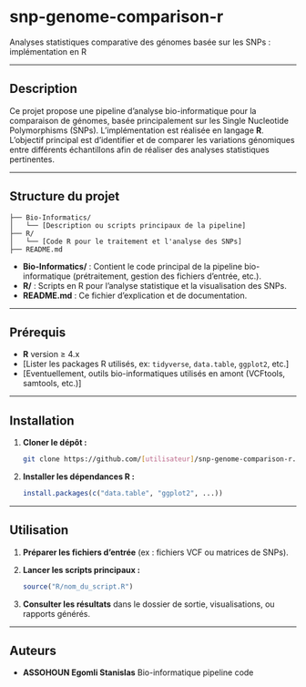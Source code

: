 # snp-genome-comparison-r

Analyses statistiques comparative des génomes basée sur les SNPs : implémentation en R

---

## Description

Ce projet propose une pipeline d’analyse bio-informatique pour la comparaison de génomes, basée principalement sur les Single Nucleotide Polymorphisms (SNPs). L’implémentation est réalisée en langage **R**.
L’objectif principal est d’identifier et de comparer les variations génomiques entre différents échantillons afin de réaliser des analyses statistiques pertinentes.

---

## Structure du projet

```
├── Bio-Informatics/
│   └── [Description ou scripts principaux de la pipeline]
├── R/
│   └── [Code R pour le traitement et l'analyse des SNPs]
├── README.md
```

* **Bio-Informatics/** : Contient le code principal de la pipeline bio-informatique (prétraitement, gestion des fichiers d’entrée, etc.).
* **R/** : Scripts en R pour l’analyse statistique et la visualisation des SNPs.
* **README.md** : Ce fichier d’explication et de documentation.

---


## Prérequis

* **R** version ≥ 4.x
* \[Lister les packages R utilisés, ex: `tidyverse`, `data.table`, `ggplot2`, etc.]
* \[Eventuellement, outils bio-informatiques utilisés en amont (VCFtools, samtools, etc.)]

---

## Installation

1. **Cloner le dépôt :**

   ```bash
   git clone https://github.com/[utilisateur]/snp-genome-comparison-r.git
   ```

2. **Installer les dépendances R :**

   ```r
   install.packages(c("data.table", "ggplot2", ...))
   ```

---

## Utilisation

1. **Préparer les fichiers d’entrée** (ex : fichiers VCF ou matrices de SNPs).
2. **Lancer les scripts principaux :**

   ```r
   source("R/nom_du_script.R")
   ```
3. **Consulter les résultats** dans le dossier de sortie, visualisations, ou rapports générés.

---

## Auteurs

* **ASSOHOUN Egomli Stanislas**
  Bio-informatique pipeline code

